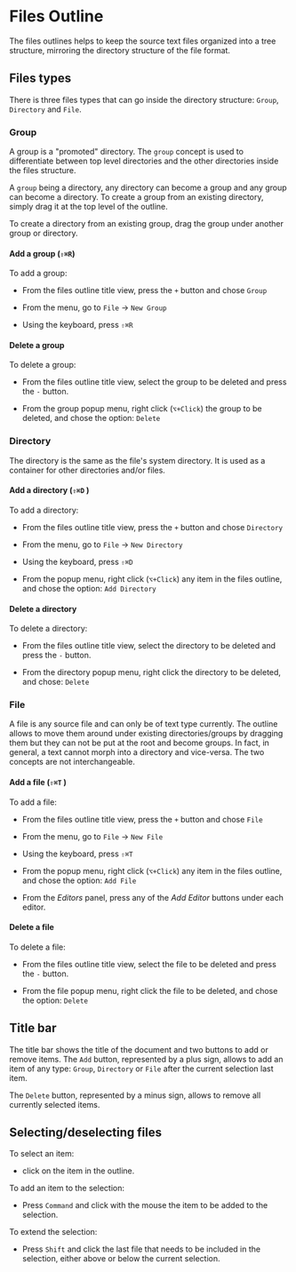 # Files Outline 

The files outlines helps to keep the source text files organized into a tree structure, mirroring the directory structure of the file format. 


## Files types 

There is three files types that can go inside the directory structure: `Group`, `Directory` and `File`.


### Group

A group is a "promoted" directory. The `group` concept is used to differentiate between top level directories and the other directories inside the files structure. 

A `group` being a directory, any directory can become a group and any group can become a directory. To create a group from an existing directory, simply drag it at the top level of the outline. 

To create a directory from an existing group, drag the group under another group or directory. 


#### Add a group (`⇧⌘R`)

To add a group:

- From the files outline title view, press the `+` button and chose `Group`

- From the menu, go to `File` -> `New Group`

- Using the keyboard, press `⇧⌘R`


#### Delete a group 

To delete a group:

- From the files outline title view, select the group to be deleted and press the `-` button.

- From the group popup menu, right click (`⌥+Click`) the group to be deleted, and chose the option: `Delete`

### Directory

The directory is the same as the file's system directory. It is used as a container for other directories and/or files.  


#### Add a directory (`⇧⌘D` )

To add a directory:

- From the files outline title view, press the `+` button and chose `Directory`

- From the menu, go to `File` -> `New Directory`

- Using the keyboard, press `⇧⌘D`

- From the popup menu, right click (`⌥+Click`) any item in the files outline, and chose the option: `Add Directory`

#### Delete a directory 

To delete a directory:

- From the files outline title view, select the directory to be deleted and press the `-` button.

- From the directory popup menu, right click the directory to be deleted, and chose: `Delete`

### File

A file is any source file and can only be of text type currently. The outline allows to move them around under existing directories/groups by dragging them but they can not be put at the root and become groups. In fact, in general, a text cannot morph into a directory and vice-versa. The two concepts are not interchangeable. 

#### Add a file (`⇧⌘T` )

To add a file:

- From the files outline title view, press the `+` button and chose `File`

- From the menu, go to `File` -> `New File`

- Using the keyboard, press `⇧⌘T`

- From the popup menu, right click (`⌥+Click`) any item in the files outline, and chose the option: `Add File`

- From the _Editors_ panel, press any of the _Add Editor_ buttons under each editor. 

#### Delete a file 

To delete a file:

- From the files outline title view, select the file to be deleted and press the `-` button.

- From the file popup menu, right click the file to be deleted, and chose the option: `Delete`

## Title bar 


The title bar shows the title of the document and two buttons to add or remove items. The `Add` button, represented by a plus sign, allows to add an item of any type: `Group`, `Directory` or `File` after the current selection last item.

The `Delete` button, represented by a minus sign, allows to remove all currently selected items. 


## Selecting/deselecting files

To select an item: 

- click on the item in the outline. 

To add an item to the selection: 

- Press `Command` and click with the mouse the item to be added to the selection. 

To extend the selection:

- Press `Shift` and click the last file that needs to be included in the selection, either above or below the current selection. 

